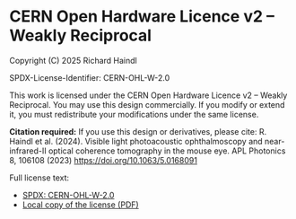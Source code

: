 # CERN Open Hardware Licence v2 – Weakly Reciprocal
Copyright (C) 2025 Richard Haindl

SPDX-License-Identifier: CERN-OHL-W-2.0

This work is licensed under the CERN Open Hardware Licence v2 – Weakly Reciprocal. You may use this design commercially. If you modify or extend it, you must redistribute your modifications under the same license.

**Citation required:**
If you use this design or derivatives, please cite: R. Haindl et al. (2024). Visible light photoacoustic ophthalmoscopy and near-infrared-II optical coherence tomography in the mouse eye. APL Photonics 8, 106108 (2023) https://doi.org/10.1063/5.0168091

Full license text:
- [SPDX: CERN-OHL-W-2.0](https://gitlab.com/ohwr/project/cernohl/-/wikis/uploads/f773df342791cc55b35ac4f907c78602/cern_ohl_w_v2.pdf)
- [Local copy of the license (PDF)](License_cern_ohl_w_v2.pdf)
